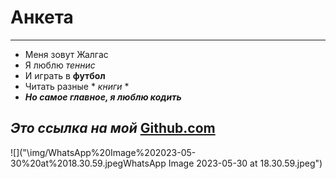 # Анкета
---
+ Меня зовут Жалгас
+ Я люблю _теннис_
+ И играть в **футбол**
+ Читать разные * *книги* *
+ ***Но самое главное, я люблю кодить***
## _Это ссылка на мой_ [Github.com](https://github.com/Jetybayev)

![]("\img/WhatsApp%20Image%202023-05-30%20at%2018.30.59.jpegWhatsApp Image 2023-05-30 at 18.30.59.jpeg")